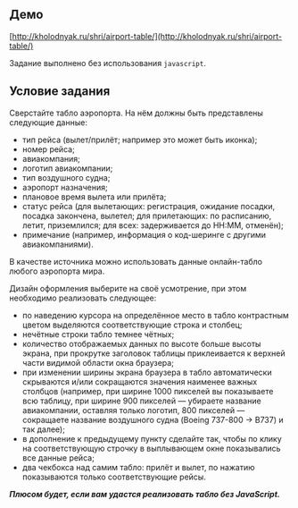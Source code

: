 Демо
---

[http://kholodnyak.ru/shri/airport-table/](http://kholodnyak.ru/shri/airport-table/)
   
  Задание выполнено без использования `javascript`.

Условие задания
---

Сверстайте табло аэропорта. На нём должны быть представлены следующие данные:

 * тип рейса (вылет/прилёт; например это может быть иконка);
 * номер рейса;
 * авиакомпания;
 * логотип авиакомпании;
 * тип воздушного судна;
 * аэропорт назначения;
 * плановое время вылета или прилёта;
 * статус рейса (для вылетающих: регистрация, ожидание посадки, посадка закончена, вылетел; для прилетающих: по расписанию, летит, приземлился; для всех: задерживается до HH:MM, отменён);
 * примечание (например, информация о код-шеринге с другими авиакомпаниями).
 
В качестве источника можно использовать данные онлайн-табло любого аэропорта мира.

Дизайн оформления выберите на своё усмотрение, при этом необходимо реализовать следующее:

 * по наведению курсора на определённое место в табло контрастным цветом выделяются соответствующие строка и столбец;
 * нечётные строки табло темнее чётных;
 * количество отображаемых данных по высоте больше высоты экрана, при прокрутке заголовок таблицы приклеивается к верхней части видимой области окна браузера;
 * при изменении ширины экрана браузера в табло автоматически скрываются и/или сокращаются значения наименее важных столбцов (например, при ширине 1000 пикселей вы показываете всю таблицу, при ширине 900 пикселей — убираете название авиакомпании, оставляя только логотип, 800 пикселей — сокращаете название воздушного судна (Boeing 737-800 -> B737) и так далее);
 * в дополнение к предыдущему пункту сделайте так, чтобы по клику на соответствующую строчку в выплывающем окне показывались все данные рейса;
 * два чекбокса над самим табло: прилёт и вылет, по нажатию показываются только соответствующие рейсы.
 
***Плюсом будет, если вам удастся реализовать табло без JavaScript.***